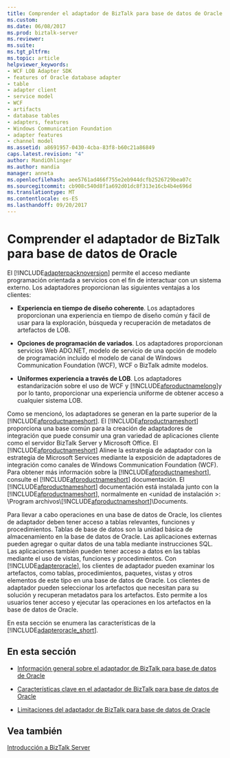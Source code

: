 ```yaml
---
title: Comprender el adaptador de BizTalk para base de datos de Oracle | Documentos de Microsoft
ms.custom: 
ms.date: 06/08/2017
ms.prod: biztalk-server
ms.reviewer: 
ms.suite: 
ms.tgt_pltfrm: 
ms.topic: article
helpviewer_keywords:
- WCF LOB Adapter SDK
- features of Oracle database adapter
- table
- adapter client
- service model
- WCF
- artifacts
- database tables
- adapters, features
- Windows Communication Foundation
- adapter features
- channel model
ms.assetid: a8691957-0430-4cba-83f8-b60c21a86849
caps.latest.revision: "4"
author: MandiOhlinger
ms.author: mandia
manager: anneta
ms.openlocfilehash: aee5761ad466f755e2eb944dcfb2526729bea07c
ms.sourcegitcommit: cb908c540d8f1a692d01dc8f313e16cb4b4e696d
ms.translationtype: MT
ms.contentlocale: es-ES
ms.lasthandoff: 09/20/2017
---
```

# <a name="understand-the-biztalk-adapter-for-oracle-database"></a>Comprender el adaptador de BizTalk para base de datos de Oracle
El [!INCLUDE[adapterpacknoversion](../../includes/adapterpacknoversion-md.md)] permite el acceso mediante programación orientada a servicios con el fin de interactuar con un sistema externo. Los adaptadores proporcionan las siguientes ventajas a los clientes:  
  
-   **Experiencia en tiempo de diseño coherente**. Los adaptadores proporcionan una experiencia en tiempo de diseño común y fácil de usar para la exploración, búsqueda y recuperación de metadatos de artefactos de LOB.  
  
-   **Opciones de programación de variados**. Los adaptadores proporcionan servicios Web ADO.NET, modelo de servicio de una opción de modelo de programación incluido el modelo de canal de Windows Communication Foundation (WCF), WCF o BizTalk admite modelos.  
  
-   **Uniformes experiencia a través de LOB**. Los adaptadores estandarización sobre el uso de WCF y [!INCLUDE[afproductnamelong](../../includes/afproductnamelong-md.md)]y por lo tanto, proporcionar una experiencia uniforme de obtener acceso a cualquier sistema LOB.  
  
 Como se mencionó, los adaptadores se generan en la parte superior de la [!INCLUDE[afproductnameshort](../../includes/afproductnameshort-md.md)]. El [!INCLUDE[afproductnameshort](../../includes/afproductnameshort-md.md)] proporciona una base común para la creación de adaptadores de integración que puede consumir una gran variedad de aplicaciones cliente como el servidor BizTalk Server y Microsoft Office. El [!INCLUDE[afproductnameshort](../../includes/afproductnameshort-md.md)] Alinee la estrategia de adaptador con la estrategia de Microsoft Services mediante la exposición de adaptadores de integración como canales de Windows Communication Foundation (WCF). Para obtener más información sobre la [!INCLUDE[afproductnameshort](../../includes/afproductnameshort-md.md)], consulte el [!INCLUDE[afproductnameshort](../../includes/afproductnameshort-md.md)] documentación. El [!INCLUDE[afproductnameshort](../../includes/afproductnameshort-md.md)] documentación está instalada junto con la [!INCLUDE[afproductnameshort](../../includes/afproductnameshort-md.md)], normalmente en \<unidad de instalación >: \Program archivos\\[!INCLUDE[afproductnameshort](../../includes/afproductnameshort-md.md)]\Documents.  
  
 Para llevar a cabo operaciones en una base de datos de Oracle, los clientes de adaptador deben tener acceso a tablas relevantes, funciones y procedimientos. Tablas de base de datos son la unidad básica de almacenamiento en la base de datos de Oracle. Las aplicaciones externas pueden agregar o quitar datos de una tabla mediante instrucciones SQL. Las aplicaciones también pueden tener acceso a datos en las tablas mediante el uso de vistas, funciones y procedimientos. Con [!INCLUDE[adapteroracle](../../includes/adapteroracle-md.md)], los clientes de adaptador pueden examinar los artefactos, como tablas, procedimientos, paquetes, vistas y otros elementos de este tipo en una base de datos de Oracle. Los clientes de adaptador pueden seleccionar los artefactos que necesitan para su solución y recuperan metadatos para los artefactos. Esto permite a los usuarios tener acceso y ejecutar las operaciones en los artefactos en la base de datos de Oracle.  
  
 En esta sección se enumera las características de la [!INCLUDE[adapteroracle_short](../../includes/adapteroracle-short-md.md)].  
  
## <a name="in-this-section"></a>En esta sección  
  
-   [Información general sobre el adaptador de BizTalk para base de datos de Oracle](../../adapters-and-accelerators/adapter-oracle-database/overview-of-biztalk-adapter-for-oracle-database.md)  
  
-   [Características clave en el adaptador de BizTalk para base de datos de Oracle](../../adapters-and-accelerators/adapter-oracle-database/key-features-in-biztalk-adapter-for-oracle-database.md)  
  
-   [Limitaciones del adaptador de BizTalk para base de datos de Oracle](../../adapters-and-accelerators/adapter-oracle-database/limitations-of-biztalk-adapter-for-oracle-database.md)  
  
## <a name="see-also"></a>Vea también  
[Introducción a BizTalk Server](../../core/getting-started-with-biztalk-server.md)